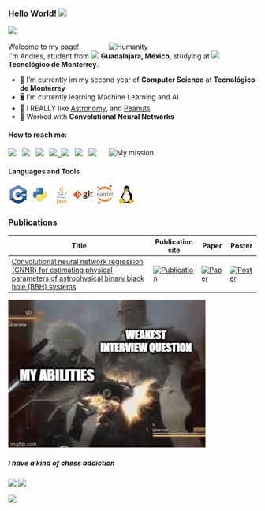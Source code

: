   ### Hello World!  <img src="https://github.com/sciencepal/sciencepal/blob/master/assets/Hi.gif" width="29px">
  ![](https://komarev.com/ghpvc/?username=Antelis&color=blue&style=plastic)
  

<a href="https://en.wikipedia.org/wiki/Cueva_de_las_Manos"> <img src="https://upload.wikimedia.org/wikipedia/commons/f/f4/SantaCruz-CuevaManos-P2210651b.jpg" alt="Humanity" align="right" width="300" height="auto"/> </a>
  <p>Welcome to my page! </br> I'm Andres, student from <img src="https://cdn-icons-png.flaticon.com/256/197/197397.png" width="13"/> <b>Guadalajara, México</b>, studying at <img src="https://upload.wikimedia.org/wikipedia/en/thumb/9/9a/Trollface_non-free.png/220px-Trollface_non-free.png" width="13"/> <b>Tecnológico de Monterrey</b>. </p>

  
  - 🐏 I’m currently im my second year of <b>Computer Science</b> at <b>Tecnológico de Monterrey </b>
  - 🖥️ I’m currently learning Machine Learning and AI
  - 🔭 I REALLY like [Astronomy](https://apod.nasa.gov/apod/astropix.html), and [Peanuts](https://www.peanuts.com/about/snoopy)
  - 🧠 Worked with <b>Convolutional Neural Networks</b>  
  #### How to reach me:

  <img src="https://i.kym-cdn.com/photos/images/original/002/425/749/210" alt="My mission" align="right" width="300" height="auto" />

  
  [<img src="https://upload.wikimedia.org/wikipedia/commons/8/83/Steam_icon_logo.svg" width="3.5%"/>](https://steamcommunity.com/id/Antelisss/)  &nbsp;  [<img src="https://img.icons8.com/color/48/000000/linkedin.png" width="3.5%"/>](https://www.linkedin.com/in/antelis/)  &nbsp; [<img src="https://img.icons8.com/fluent/48/000000/instagram-new.png" width="3.5%"/>](https://www.instagram.com/antelisss/)  &nbsp; <a href="mailto:bantelis10@gmail.com"> <img src="https://img.icons8.com/fluent/48/000000/gmail.png" width="3.5%"/>&nbsp;  [<img src="https://upload.wikimedia.org/wikipedia/commons/4/47/Lichess_logo_2019.png" width="3.5%"/>](https://lichess.org/@/Antelis)  &nbsp; [<img src="https://images.chesscomfiles.com/uploads/v1/images_users/tiny_mce/SamCopeland/phpmeXx6V.png" width="3.5%"/>](https://www.chess.com/member/antelisss)  &nbsp; [<img src="https://img.wattpad.com/1576da3d6f951e9dbeb3acb6678684d7a41f0685/68747470733a2f2f73332e616d617a6f6e6177732e636f6d2f776174747061642d6d656469612d736572766963652f53746f7279496d6167652f514534706a384373417149476f673d3d2d313233343834343036312e313666396162313139656563636136333933393531313631303031362e676966" width="3.5%"/>](https://www.chess.com/member/antelisss)  &nbsp;
  
  #### Languages and Tools <br />
  <code><img height="40" src="https://raw.githubusercontent.com/github/explore/80688e429a7d4ef2fca1e82350fe8e3517d3494d/topics/cpp/cpp.png"></code>
  <code><img height="40" src="https://raw.githubusercontent.com/github/explore/80688e429a7d4ef2fca1e82350fe8e3517d3494d/topics/python/python.png"></code>
  <code><img height="40" src="https://raw.githubusercontent.com/github/explore/80688e429a7d4ef2fca1e82350fe8e3517d3494d/topics/java/java.png"></code>
  <code><img height="40" src="https://raw.githubusercontent.com/github/explore/80688e429a7d4ef2fca1e82350fe8e3517d3494d/topics/git/git.png"></code>
  <code><img height="40" src="https://raw.githubusercontent.com/github/explore/80688e429a7d4ef2fca1e82350fe8e3517d3494d/topics/jupyter-notebook/jupyter-notebook.png"></code>
  <code><img height="40" src="https://raw.githubusercontent.com/github/explore/80688e429a7d4ef2fca1e82350fe8e3517d3494d/topics/linux/linux.png"></code>

### Publications

| Title                                                                                                                      | Publication site                                                                                                 | Paper                                                                                                  | Poster                                                                                           |
| ------------------------------------------------------------------------------------------------------------------------- | -------------------------------------------------------------------------------------------------------------------------------------------------------- | --------------------------------------------------------------------------------------------------------- | ---------------------------------------------------------------------------------------------------------- |
| [Convolutional neural network regression (CNNR) for estimating physical parameters of astrophysical binary black hole (BBH) systems](https://github.com/Antelis/Neural-networks/blob/main/RegressionModels.ipynb)                | [![Publication](https://img.shields.io/badge/2023-ICML-blue?style=plastic&link=https%3A%2F%2Ficml.cc%2Fvirtual%2F2023%2Faffinity-workshop%2F21472%23wse-detail-28347)](https://icml.cc/virtual/2023/affinity-workshop/21472#wse-detail-28347)    | [![Paper](https://img.shields.io/badge/Paper-grey?style=plastic&link=https%3A%2F%2Fopenreview.net%2Fforum%3Fid%3DoM6WllcGqZ)](https://openreview.net/forum?id=oM6WllcGqZ)     | [![Poster](https://img.shields.io/badge/Poster-blue?style=plastic&link=https%3A%2F%2Fgithub.com%2FAntelis%2Fassets%2Fblob%2Fmain%2Ficmlposter.png)](https://github.com/Antelis/assets/blob/main/icmlposter.png) |







 <img src="https://github.com/Antelis/assets/blob/main/80onq8.gif" width="400">

  ##### I have a kind of chess addiction
  <img src="https://lichess-readme-ten.vercel.app"> <img src="https://lichess-readme-f68v.vercel.app">

  <img src="https://lichess-game-readme-liart.vercel.app">

